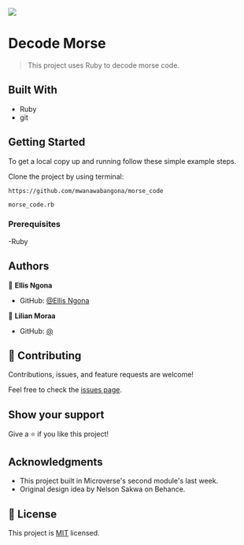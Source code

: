 ![](https://img.shields.io/badge/Microverse-blueviolet)

# Decode Morse

> This project uses Ruby to decode morse code.


## Built With

- Ruby
- git

## Getting Started

To get a local copy up and running follow these simple example steps.

Clone the project by using terminal:

```
https://github.com/mwanawabangona/morse_code

morse_code.rb

```



### Prerequisites

-Ruby

## Authors

👤 **Ellis Ngona** 
- GitHub: [@Ellis Ngona](https://github.com/mwanawabangona)

👤 **Lilian Moraa** 
- GitHub: [@](https://github.com/lily-coder)


## 🤝 Contributing

Contributions, issues, and feature requests are welcome!

Feel free to check the [issues page](../../issues/).

## Show your support

Give a ⭐️ if you like this project!

## Acknowledgments

- This project built in Microverse's second module's last week.
- Original design idea by Nelson Sakwa on Behance.

## 📝 License

This project is [MIT](./MIT.md) licensed.